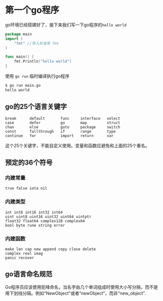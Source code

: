 # 第一个go程序

go环境已经搭建好了，接下来我们写一下go程序的`hello world`

```go
package main
import (
    "fmt" //导入标准库 fmt
)

func main() {
    fmt.Println("hello world")
}
```

使用 `go run` 临时编译执行go程序

```bash
$ go run main.go
hello world
```


## go的25个语言关键字

```
break      default       func     interface   select
case       defer         go       map         struct
chan       else          goto     package     switch
const      fallthrough   if       range       type
continue   for           import   return      var
```

这个25个关键字，不能自定义使用。变量和函数应避免和上面的25个重名。

## 预定的36个符号

### 内建常量

    true false iota nil

### 内建类型
    
    int int8 int16 int32 int64
    uint uint8 uint16 uint32 uint64 uintptr
    float32 float64 complex128 complex64
    bool byte rune string error

### 内建函数

    make len cap new append copy close delete
    complex real imag
    panic recover



## go语言命名规范

Go程序员应该使用驼峰命名，当名字由几个单词组成时使用大小写分隔，而不是用下划线分隔。例如“NewObject”或者“newObject”，而非“new_object”.


